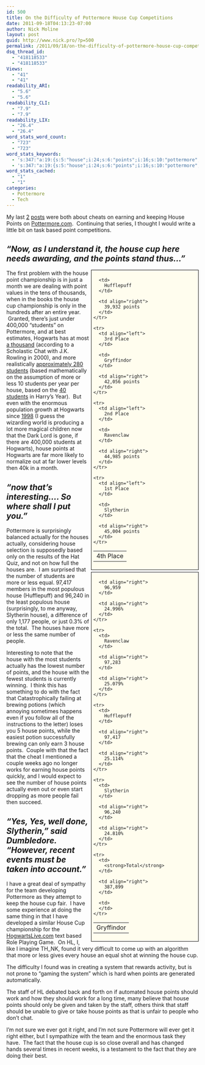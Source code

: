 ```yaml
---
id: 500
title: On the Difficulty of Pottermore House Cup Competitions
date: 2011-09-18T04:13:23-07:00
author: Nick Moline
layout: post
guid: http://www.nick.pro/?p=500
permalink: /2011/09/18/on-the-difficulty-of-pottermore-house-cup-competitions/
dsq_thread_id:
  - "418118533"
  - "418118533"
Views:
  - "41"
  - "41"
readability_ARI:
  - "5.6"
  - "5.6"
readability_CLI:
  - "7.9"
  - "7.9"
readability_LIX:
  - "26.4"
  - "26.4"
word_stats_word_count:
  - "723"
  - "723"
word_stats_keywords:
  - 's:347:"a:19:{s:5:"house";i:24;s:6:"points";i:16;s:10:"pottermore";i:5;s:5:"based";i:5;s:5:"point";i:3;s:5:"place";i:4;s:10:"hufflepuff";i:3;s:9:"slytherin";i:4;s:12:"championship";i:3;s:4:"just";i:3;s:4:"year";i:3;s:8:"students";i:8;s:8:"hogwarts";i:4;s:8:"actually";i:4;s:6:"houses";i:3;s:6:"number";i:4;s:6:"people";i:4;s:4:"fact";i:4;s:5:"staff";i:3;}";'
  - 's:347:"a:19:{s:5:"house";i:24;s:6:"points";i:16;s:10:"pottermore";i:5;s:5:"based";i:5;s:5:"point";i:3;s:5:"place";i:4;s:10:"hufflepuff";i:3;s:9:"slytherin";i:4;s:12:"championship";i:3;s:4:"just";i:3;s:4:"year";i:3;s:8:"students";i:8;s:8:"hogwarts";i:4;s:8:"actually";i:4;s:6:"houses";i:3;s:6:"number";i:4;s:6:"people";i:4;s:4:"fact";i:4;s:5:"staff";i:3;}";'
word_stats_cached:
  - "1"
  - "1"
categories:
  - Pottermore
  - Tech
---
```

My last [2](https://www.nick.pro/2011/09/14/pottermore-cheats-potions-better-still-needs-more/ "Pottermore Cheats Update: Potions are Better now, but the site still has a way to go") [posts](https://www.nick.pro/2011/08/27/pottermore-cheats-earning-more-house-points-through-failure-then-success-in-potion-making/ "Pottermore Cheats: Earning more house points through failure then success in potion making") were both about cheats on earning and keeping House Points on <a title="Pottermore" href="https://www.nick.pro/2004/02/22/plugins/" target="_blank">Pottermore.com</a>.  Continuing that series, I thought I would write a little bit on task based point competitions.

## _<!--more-->&#8220;Now, as I understand it, the house cup here needs awarding, and the points stand thus&#8230;&#8221;_

<div style="float: right;margin-left: 5px;margin-bottom: 5px;border: 1px solid #000;padding: 5px;background-color: #fffdee;width: 270px">
  <table>
    <tr>
      <td align="left">
        4th Place
      </td>
      
      <td>
        Hufflepuff
      </td>
      
      <td align="right">
        39,932 points
      </td>
    </tr>
    
    <tr>
      <td align="left">
        3rd Place
      </td>
      
      <td>
        Gryffindor
      </td>
      
      <td align="right">
        42,056 points
      </td>
    </tr>
    
    <tr>
      <td align="left">
        2nd Place
      </td>
      
      <td>
        Ravenclaw
      </td>
      
      <td align="right">
        44,985 points
      </td>
    </tr>
    
    <tr>
      <td align="left">
        1st Place
      </td>
      
      <td>
        Slytherin
      </td>
      
      <td align="right">
        45,004 points
      </td>
    </tr>
  </table>
</div>

The first problem with the house point championship is in just a month we are dealing with point values in the tens of thousands, when in the books the house cup championship is only in the hundreds after an entire year.  Granted, there&#8217;s just under 400,000 &#8220;students&#8221; on Pottermore, and at best estimates, Hogwarts has at most <a href="http://www.accio-quote.org/articles/2000/1000-scholastic-chat.htm" target="_blank">a thousand</a> (according to a Scholastic Chat with J.K. Rowling in 2000), and more realistically <a href="http://www.hp-lexicon.org/essays/essay-hogwarts-how-many.html" target="_blank">approximately 280 students</a> (based mathematically on the assumption of more or less 10 students per year per house, based on the <a href="http://www.pottermore.com/en/book1/chapter11/moment1/the-original-forty" target="_blank" class="broken_link">40 students</a> in Harry&#8217;s Year).  But even with the enormous population growth at Hogwarts since <a href="http://www.hp-lexicon.org/about/books/dh/rg-dh36.html" target="_blank">1998</a> (I guess the wizarding world is producing a lot more magical children now that the Dark Lord is gone, if there are 400,000 students at Hogwarts), house points at Hogwarts are far more likely to normalize out at far lower levels then 40k in a month.

## _&#8220;now that&#8217;s interesting&#8230;. So where shall I put you.&#8221;_

<div style="float: right;margin-left: 5px;margin-bottom: 5px;border: 1px solid #000;padding: 5px;background-color: #fffdee;width: 270px">
  <table>
    <tr>
      <td>
        Gryffindor
      </td>
      
      <td align="right">
        96,959
      </td>
      
      <td align="right">
        24.996%
      </td>
    </tr>
    
    <tr>
      <td>
        Ravenclaw
      </td>
      
      <td align="right">
        97,283
      </td>
      
      <td align="right">
        25.079%
      </td>
    </tr>
    
    <tr>
      <td>
        Hufflepuff
      </td>
      
      <td align="right">
        97,417
      </td>
      
      <td align="right">
        25.114%
      </td>
    </tr>
    
    <tr>
      <td>
        Slytherin
      </td>
      
      <td align="right">
        96,240
      </td>
      
      <td align="right">
        24.810%
      </td>
    </tr>
    
    <tr>
      <td>
        <strong>Total</strong>
      </td>
      
      <td align="right">
        387,899
      </td>
      
      <td>
      </td>
    </tr>
  </table>
</div>

Pottermore is surprisingly balanced actually for the houses actually, considering house selection is supposedly based only on the results of the Hat Quiz, and not on how full the houses are.  I am surprised that the number of students are more or less equal. 97,417 members in the most populous house (Hufflepuff) and 96,240 in the least populous house (surprisingly, to me anyway, Slytherin house), a difference of only 1,177 people, or just 0.3% of the total.  The houses have more or less the same number of people.

Interesting to note that the house with the most students actually has the lowest number of points, and the house with the fewest students is currently winning.  I think this has something to do with the fact that Catastrophically failing at brewing potions (which annoying sometimes happens even if you follow all of the instructions to the letter) loses you 5 house points, while the easiest potion successfully brewing can only earn 3 house points.  Couple with that the fact that the cheat I mentioned a couple weeks ago no longer works for earning house points quickly, and I would expect to see the number of house points actually even out or even start dropping as more people fail then succeed.

## _&#8220;Yes, Yes, well done, Slytherin,&#8221; said Dumbledore. &#8220;However, recent events must be taken into account.&#8221;_

I have a great deal of sympathy for the team developing Pottermore as they attempt to keep the house cup fair.  I have some experience at doing the same thing in that I have developed a similar House Cup championship for the <a href="http://www.hogwartslive.com/" target="_blank">HogwartsLive.com</a> text based Role Playing Game.  On HL, I, like I imagine TH_NK, found it very difficult to come up with an algorithm that more or less gives every house an equal shot at winning the house cup.

The difficulty I found was in creating a system that rewards activity, but is not prone to &#8220;gaming the system&#8221; which is hard when points are generated automatically.

The staff of HL debated back and forth on if automated house points should work and how they should work for a long time, many believe that house points should only be given and taken by the staff, others think that staff should be unable to give or take house points as that is unfair to people who don&#8217;t chat.

I&#8217;m not sure we ever got it right, and I&#8217;m not sure Pottermore will ever get it right either, but I sympathize with the team and the enormous task they have.  The fact that the house cup is so close overall and has changed hands several times in recent weeks, is a testament to the fact that they are doing their best.